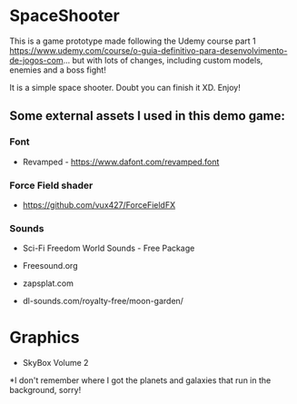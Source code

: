 # SpaceShooter

This is a game prototype made following the Udemy course part 1  https://www.udemy.com/course/o-guia-definitivo-para-desenvolvimento-de-jogos-com... but with lots of changes, including custom models, enemies and a boss fight!

It is a simple space shooter. Doubt you can finish it XD. Enjoy!

## Some external assets I used in this demo game:

### Font
- Revamped - https://www.dafont.com/revamped.font



### Force Field shader
- https://github.com/vux427/ForceFieldFX



### Sounds
- Sci-Fi Freedom World Sounds - Free Package

- Freesound.org

- zapsplat.com

- dl-sounds.com/royalty-free/moon-garden/

# Graphics
- SkyBox Volume 2

*I don't remember where I got the planets and galaxies that run in the background, sorry! 
